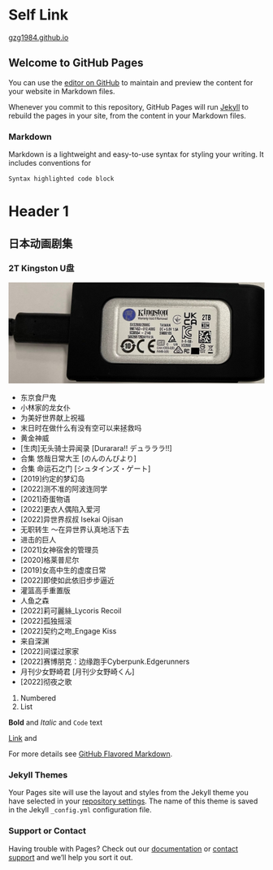 # Self Link
[gzg1984.github.io](https://gzg1984.github.io/)

## Welcome to GitHub Pages

You can use the [editor on GitHub](https://github.com/gzg1984/gzg1984.github.io/edit/main/index.md) to maintain and preview the content for your website in Markdown files.

Whenever you commit to this repository, GitHub Pages will run [Jekyll](https://jekyllrb.com/) to rebuild the pages in your site, from the content in your Markdown files.

### Markdown

Markdown is a lightweight and easy-to-use syntax for styling your writing. It includes conventions for

```markdown
Syntax highlighted code block
```
# Header 1
## 日本动画剧集
### 2T Kingston U盘
![Image](kingston2t.jpg)
- 东京食尸鬼
- 小林家的龙女仆
- 为美好世界献上祝福
- 末日时在做什么有没有空可以来拯救吗
- 黄金神威
- [生肉]无头骑士异闻录 [Durarara!! デュラララ!!]
- 合集 悠哉日常大王 [のんのんびより]
- 合集 命运石之门 [シュタインズ・ゲート]
- [2019]约定的梦幻岛
- [2022]测不准的阿波连同学
- [2021]奇蛋物语
- [2022]更衣人偶陷入爱河
- [2022]异世界叔叔 Isekai Ojisan
- 无职转生 ～在异世界认真地活下去
- 进击的巨人
- [2021]女神宿舍的管理员
- [2020]格莱普尼尔
- [2019]女高中生的虚度日常
- [2022]即使如此依旧步步逼近
- 灌篮高手重置版
- 人鱼之森
- [2022]莉可麗絲_Lycoris Recoil
- [2022]孤独摇滚
- [2022]契约之吻_Engage Kiss
- 来自深渊
- [2022]间谍过家家
- [2022]赛博朋克：边缘跑手Cyberpunk.Edgerunners
- 月刊少女野崎君 [月刊少女野崎くん]
- [2022]彻夜之歌

1. Numbered
2. List

**Bold** and _Italic_ and `Code` text

[Link](url) and 


For more details see [GitHub Flavored Markdown](https://guides.github.com/features/mastering-markdown/).

### Jekyll Themes

Your Pages site will use the layout and styles from the Jekyll theme you have selected in your [repository settings](https://github.com/gzg1984/gzg1984.github.io/settings/pages). The name of this theme is saved in the Jekyll `_config.yml` configuration file.

### Support or Contact

Having trouble with Pages? Check out our [documentation](https://docs.github.com/categories/github-pages-basics/) or [contact support](https://support.github.com/contact) and we’ll help you sort it out.
